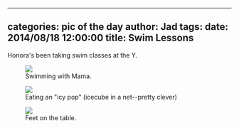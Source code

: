 
---
categories: pic of the day
author: Jad
tags: 
date: 2014/08/18 12:00:00
title: Swim Lessons
---
Honora's been taking swim classes at the Y.  

<figure>
<img src="/img/2014/08/18/img_20140818_083946783_medium.jpg" />
<figcaption>Swimming with Mama.</figcaption>
</figure>

<figure>
<img src="/img/2014/08/18/img_20140818170239_medium.jpg" />
<figcaption>Eating an "icy pop" (icecube in a net--pretty clever)</figcaption>
</figure>

<figure>
<img src="/img/2014/08/18/img_20140818_111304781_medium.jpg" />
<figcaption>Feet on the table.</figcaption>
</figure>
